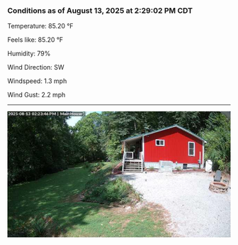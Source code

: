 ### Conditions as of August 13, 2025 at 2:29:02 PM CDT 

Temperature: 85.20 &deg;F

Feels like: 85.20 &deg;F

Humidity: 79%

Wind Direction: SW

Windspeed: 1.3 mph

Wind Gust: 2.2 mph

---

<img src="./images/latest.jpeg"/>

